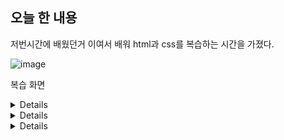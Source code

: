 ## 오늘 한 내용
저번시간에 배웠던거 이여서 배워 html과 css를 복습하는 시간을 가졌다.

![image](https://github.com/user-attachments/assets/113cc813-8137-41b6-b81e-d00341cdea07)

복습 화면

<details>
  
    @charset "utf-8";
    
    /* CSS(Cascading Style Sheet) */
    /* 선택자가 중요하다 */
    *{
        font-family: "굴림";
        margin: 0 auto;
        text-decoration: none;
        color: #333;
        list-style: none;
    }
    h1{
        font-family: "함초롬바탕";
        clear: both;
        margin: 20px;
    }
    .클래스{
        font-family: "궁서체";
    }
    #아이디{
        font-family: "바탕체";
        color: red;
    }
    /* 아이디가 여러개일때 */
    img{
        display: block;
    }
    
    ul{
        width: 100%;
        height:  40px;
        list-style: none;
    }
    
    ul>li{
        float: left;
        line-height: 20px;
        height: 40%;
        margin: 0 20px;
    }
    
    ol{
        width: 100%;
        height: 40px;
        margin-left: 50px;
    }
    
    table{
        margin: 10px;
    }
    
    table, td{
        border: 1px solid black;
        border-collapse: collapse;
        padding: 10px 20px;
    }
    
    .symbol li{
        list-style: url("logo.png");
    }

</details>

<details>
  
![image](https://github.com/user-attachments/assets/4c060866-acea-4512-a5ba-37712ce8df62)

![image](https://github.com/user-attachments/assets/0613bff0-d2cd-4c02-b503-8b26a873a9df)

![image](https://github.com/user-attachments/assets/8c28cdb3-2cbb-436a-85bb-b3e6db1f36b2)

![image](https://github.com/user-attachments/assets/0162d962-f3c3-4ec4-8d5a-d3968cdcd63f)


      /* 1번 화면
        .one{
            box-sizing: border-box; 전체크기를 우선시 한다 
        } 
        .two{
            box-sizing: content-box; 콘텐츠의 크기를 우선시 한다 
        } 
         */
  
        /* 2번 화면
        .one{
            background-color: red;float: left;
        }
        .two{
            background-color: orange;
        }
        .three{
            background-color: yellow;
        } */

        /* 3번 화면
        .one{
            background-color: red;float: left;
        }
        .two{
            background-color: orange;float: left;
        }
        .three{
            background-color: yellow;float: left;
        }*/

        /* 4번째 화면
           .boomo{
                width: 432px;
                height: 150px;
                background-color: green;
            }
        */
</details>

<details>

    <!DOCTYPE html>
    <html lang="ko">
    <head>
        <meta charset="UTF-8">
        <title>MAR</title>
        <style>
            
            div{
                width: 100px;
                height: 100px;
                border: 2px solid black;
                background-color: gold;
                border-radius: 1pc;
                margin: 10px;
                padding: 10px;
            }
            /* 1번 화면
            .one{
                box-sizing: border-box; 전체크기를 우선시 한다 
            } 
            .two{
                box-sizing: content-box; 콘텐츠의 크기를 우선시 한다 
            } 
            */
    
            
            .one{
                background-color: red;float: left;
            }
            .two{
                background-color: orange;float: left;
            }
            .three{
                background-color: yellow;float: left;
            } 
            .boomo{
                width: 432px;
                height: 150px;
                background-color: green;
            }
    
    
        </style>
    </head>
    <body>
        <div class="boomo">
            
            <div class="one"> 
            </div>
    
            <div class="two">
            </div>
        
            <div class="three">   
            </div>
        </div>
    
    </body>
    
</details>
